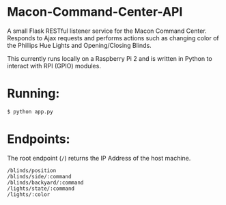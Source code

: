 # Macon-Command-Center-API

A small Flask RESTful listener service for the Macon Command Center. Responds to Ajax requests and performs actions such as changing color of the Phillips Hue Lights and Opening/Closing Blinds.

This currently runs locally on a Raspberry Pi 2 and is written in Python to interact with RPI (GPIO) modules.

Running:
=======

```bash
$ python app.py
```

Endpoints:
=======

The root endpoint (`/`) returns the IP Address of the host machine.

	/blinds/position
	/blinds/side/:command
	/blinds/backyard/:command
	/lights/state/:command
	/lights/:color